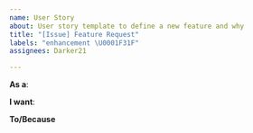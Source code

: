 ```yaml
---
name: User Story
about: User story template to define a new feature and why
title: "[Issue] Feature Request"
labels: "enhancement \U0001F31F"
assignees: Darker21

---
```


**As a**:

**I want**:

**To/Because**
